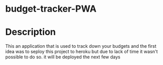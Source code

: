 # budget-tracker-PWA

# Description
This an application that is used to track down your budgets and the first idea was to seploy this project to heroku but due to lack of time it wasn't possible to do so. it will be deployed the next few days
